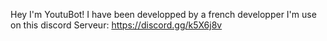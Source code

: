 Hey I'm YoutuBot!
I have been developped by a french developper 
I'm use on this discord Serveur:
https://discord.gg/k5X6j8v

